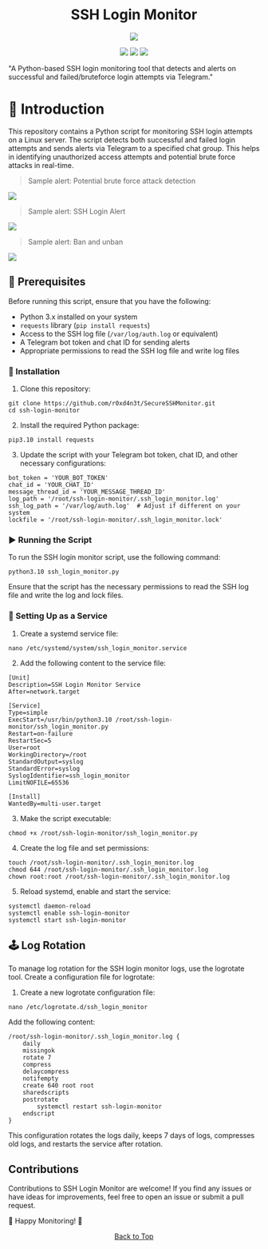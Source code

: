 <a id="top"></a>

#

<h1 align="center">
SSH Login Monitor
</h1>

<p align="center"> 
  <kbd>
<img src="https://raw.githubusercontent.com/r0xd4n3t/SecureSSHMonitor/main/img/ssh-login-monitor.jpeg"></img>
  </kbd>
</p>

<p align="center">
<img src="https://img.shields.io/github/last-commit/r0xd4n3t/SecureSSHMonitor?style=flat">
<img src="https://img.shields.io/github/stars/r0xd4n3t/SecureSSHMonitor?color=brightgreen">
<img src="https://img.shields.io/github/forks/r0xd4n3t/SecureSSHMonitor?color=brightgreen">
</p>

"A Python-based SSH login monitoring tool that detects and alerts on successful and failed/bruteforce login attempts via Telegram."

# 📜 Introduction
This repository contains a Python script for monitoring SSH login attempts on a Linux server. 
The script detects both successful and failed login attempts and sends alerts via Telegram to a specified chat group. 
This helps in identifying unauthorized access attempts and potential brute force attacks in real-time.

> Sample alert: Potential brute force attack detection

![](https://raw.githubusercontent.com/r0xd4n3t/SecureSSHMonitor/main/img/1.png)

> Sample alert: SSH Login Alert

![](https://raw.githubusercontent.com/r0xd4n3t/SecureSSHMonitor/main/img/2.png)

> Sample alert: Ban and unban

![](https://raw.githubusercontent.com/r0xd4n3t/SecureSSHMonitor/main/img/3.png)

## 📝 Prerequisites
Before running this script, ensure that you have the following:

- Python 3.x installed on your system
- `requests` library (`pip install requests`)
- Access to the SSH log file (`/var/log/auth.log` or equivalent)
- A Telegram bot token and chat ID for sending alerts
- Appropriate permissions to read the SSH log file and write log files

### 🔄 Installation

1. Clone this repository:
```
git clone https://github.com/r0xd4n3t/SecureSSHMonitor.git
cd ssh-login-monitor
```

2. Install the required Python package:
```
pip3.10 install requests
```

3. Update the script with your Telegram bot token, chat ID, and other necessary configurations:
```
bot_token = 'YOUR_BOT_TOKEN'
chat_id = 'YOUR_CHAT_ID'
message_thread_id = 'YOUR_MESSAGE_THREAD_ID'
log_path = '/root/ssh-login-monitor/.ssh_login_monitor.log'
ssh_log_path = '/var/log/auth.log'  # Adjust if different on your system
lockfile = '/root/ssh-login-monitor/.ssh_login_monitor.lock'
```

### ▶ Running the Script

To run the SSH login monitor script, use the following command:
```
python3.10 ssh_login_monitor.py
```
Ensure that the script has the necessary permissions to read the SSH log file and write the log and lock files.

### 🔄 Setting Up as a Service

1. Create a systemd service file:
```
nano /etc/systemd/system/ssh_login_monitor.service
```

2. Add the following content to the service file:
```
[Unit]
Description=SSH Login Monitor Service
After=network.target

[Service]
Type=simple
ExecStart=/usr/bin/python3.10 /root/ssh-login-monitor/ssh_login_monitor.py
Restart=on-failure
RestartSec=5
User=root
WorkingDirectory=/root
StandardOutput=syslog
StandardError=syslog
SyslogIdentifier=ssh_login_monitor
LimitNOFILE=65536

[Install]
WantedBy=multi-user.target
```

3. Make the script executable:
```
chmod +x /root/ssh-login-monitor/ssh_login_monitor.py
```

4. Create the log file and set permissions:
```
touch /root/ssh-login-monitor/.ssh_login_monitor.log
chmod 644 /root/ssh-login-monitor/.ssh_login_monitor.log
chown root:root /root/ssh-login-monitor/.ssh_login_monitor.log
```

5. Reload systemd, enable and start the service:
```
systemctl daemon-reload
systemctl enable ssh-login-monitor
systemctl start ssh-login-monitor
```

## 🕹️ Log Rotation

To manage log rotation for the SSH login monitor logs, use the logrotate tool. Create a configuration file for logrotate:

1. Create a new logrotate configuration file:
```
nano /etc/logrotate.d/ssh_login_monitor
```

Add the following content:
```
/root/ssh-login-monitor/.ssh_login_monitor.log {
    daily
    missingok
    rotate 7
    compress
    delaycompress
    notifempty
    create 640 root root
    sharedscripts
    postrotate
        systemctl restart ssh-login-monitor
    endscript
}
```
This configuration rotates the logs daily, keeps 7 days of logs, compresses old logs, and restarts the service after rotation.

## **Contributions**

Contributions to SSH Login Monitor are welcome! If you find any issues or have ideas for improvements, feel free to open an issue 
or submit a pull request.

🔆 Happy Monitoring! 🔆


<p align="center"><a href=#top>Back to Top</a></p>
